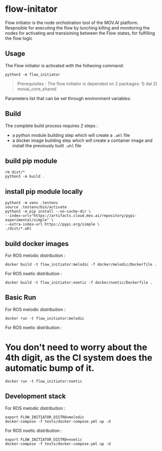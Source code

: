 # flow-initator
Flow initiator is the node orchistration tool of the MOV.AI platform. 
Respnsible for executing the flow by lunching killing and monitoring the nodes for 
activating and transisining between the Flow states, for fulfilling the flow logic

## Usage

The Flow initiator is activated with the follwoing command: 

    python3 -m flow_initiator

> Prerequisites : The flow initiator is depended on 2 packages:
    1) dal
    2) movai_core_shared

Parameters list that can be set through environment variables:




## Build

The complete build process requires 2 steps :
- a python module building step which will create a `.whl` file
- a docker image building step which will create a container image and install the previously built `.whl` file

## build pip module

    rm dist/*
    python3 -m build .

## install pip module locally

    python3 -m venv .testenv
    source .testenv/bin/activate
    python3 -m pip install --no-cache-dir \
    --index-url="https://artifacts.cloud.mov.ai/repository/pypi-experimental/simple" \
    --extra-index-url https://pypi.org/simple \
    ./dist/*.whl

## build docker images

For ROS melodic distribution :

    docker build -t flow_initiator:melodic -f docker/melodic/Dockerfile .


For ROS noetic distribution :

    docker build -t flow_initiator:noetic -f docker/noetic/Dockerfile .


## Basic Run

For ROS melodic distribution :

    docker run -t flow_initiator:melodic

For ROS noetic distribution :


You don't need to worry about the 4th digit, as the CI system does the automatic bump of it.
=======
    docker run -t flow_initiator:noetic

## Development stack

For ROS melodic distribution :

    export FLOW_INITIATOR_DISTRO=melodic
    docker-compose -f tests/docker-compose.yml up -d

For ROS noetic distribution :

    export FLOW_INITIATOR_DISTRO=noetic
    docker-compose -f tests/docker-compose.yml up -d

